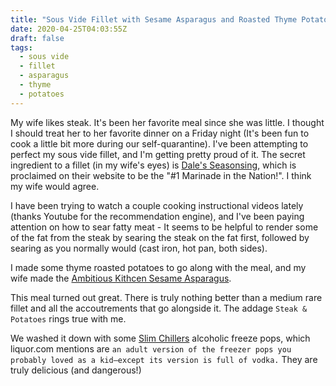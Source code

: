 ```yaml
---
title: "Sous Vide Fillet with Sesame Asparagus and Roasted Thyme Potatoes"
date: 2020-04-25T04:03:55Z
draft: false
tags:
  - sous vide
  - fillet
  - asparagus
  - thyme
  - potatoes
---
```


My wife likes steak.  It's been her favorite meal since she was little.  I thought I should treat her to her favorite dinner on a Friday night (It's been fun to cook a little bit more during our self-quarantine).  I've been attempting to perfect my sous vide fillet, and I'm getting pretty proud of it.  The secret ingredient to a fillet (in my wife's eyes) is [Dale's Seasonsing](https://www.dalesseasoning.com/), which is proclaimed on their website to be the "#1 Marinade in the Nation!".  I think my wife would agree.

I have been trying to watch a couple cooking instructional videos lately (thanks Youtube for the recommendation engine), and I've been paying attention on how to sear fatty meat - It seems to be helpful to render some of the fat from the steak by searing the steak on the fat first, followed by searing as you normally would (cast iron, hot pan, both sides).

I made some thyme roasted potatoes to go along with the meal, and my wife made the [Ambitious Kithcen Sesame Asparagus](https://www.ambitiouskitchen.com/sesame-garlic-roasted-asparagus/).

This meal turned out great.  There is truly nothing better than a medium rare fillet and all the accoutrements that go alongside it.  The addage `Steak & Potatoes` rings true with me.

We washed it down with some [Slim Chillers](https://www.liquor.com/articles/slim-chillers-freeze-pops-costco/) alcoholic freeze pops, which liquor.com mentions are `an adult version of the freezer pops you probably loved as a kid—except its version is full of vodka.`  They are truly delicious (and dangerous!)


